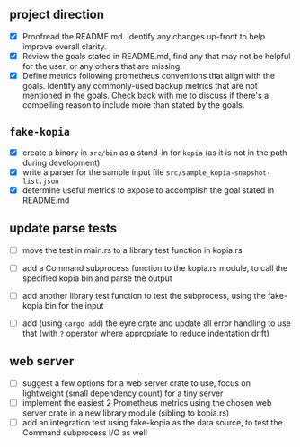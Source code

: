 ## project direction
- [x] Proofread the README.md. Identify any changes up-front to help improve overall clarity.
- [x] Review the goals stated in README.md, find any that may not be helpful for the user, or any others that are missing.
- [x] Define metrics following prometheus conventions that align with the goals. Identify any commonly-used backup metrics that are not mentioned in the goals. Check back with me to discuss if there's a compelling reason to include more than stated by the goals.

## `fake-kopia`
- [x] create a binary in `src/bin` as a stand-in for `kopia` (as it is not in the path during development)
- [x] write a parser for the sample input file `src/sample_kopia-snapshot-list.json`
- [x] determine useful metrics to expose to accomplish the goal stated in README.md

## update parse tests
- [ ] move the test in main.rs to a library test function in kopia.rs
- [ ] add a Command subprocess function to the kopia.rs module, to call the specified kopia bin and parse the output
- [ ] add another library test function to test the subprocess, using the fake-kopia bin for the input 
- [ ] add (using `cargo add`) the eyre crate and update all error handling to use that (with `?` operator where appropriate to reduce indentation drift)


## web server
- [ ] suggest a few options for a web server crate to use, focus on lightweight (small dependency count) for a tiny server
- [ ] implement the easiest 2 Prometheus metrics using the chosen web server crate in a new library module (sibling to kopia.rs)
- [ ] add an integration test using fake-kopia as the data source, to test the Command subprocess I/O as well